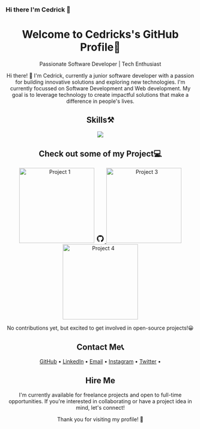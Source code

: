 ### Hi there I'm Cedrick 👋

<!--
**CedrickMonare/CedrickMonare** is a ✨ _special_ ✨ repository because its `README.md` (this file) appears on your GitHub profile.

Here are some ideas to get you started:

- 🔭 I’m currently working on ...
- 🌱 I’m currently learning ...
- 👯 I’m looking to collaborate on ...
- 🤔 I’m looking for help with ...
- 💬 Ask me about ...
- 📫 How to reach me: ...
- 😄 Pronouns: ...
- ⚡ Fun fact: ...
-->

<!-- Header -->
<h1 align="center"> Welcome to Cedricks's GitHub Profile👋</h1>

<!-- Introduction -->
<p align="center">Passionate Software Developer | Tech Enthusiast </p>

<!-- Bio -->
<p align="center">Hi there! 👋 I'm Cedrick, currently a junior software developer with a passion for building innovative solutions and exploring new technologies. I'm currently focussed on Software Development and Web development. My goal is to leverage technology to create impactful solutions that make a difference in people's lives.</p>

<!-- Skills -->
<h2 align="center">Skills⚒️</h2>

<p align="center">
 <img src="https://skillicons.dev/icons?i=html,css,js,tailwind,vscode)"
</p>

<!-- Projects -->
<h2 align="center">Check out some of my Project💻</h2>
<p align="center">
  <a href="https://codepen.io/Cedrick-Monare/pen/rNbMbqX"><img src="" width="200" alt="Project 1"></a>
  <a href="https://github.com/CedrickMonare/MATMON606_FTO2403_GroupC_MatlhogonoloMonare_SDF08">
   <svg xmlns="http://www.w3.org/2000/svg" width="24" height="24" viewBox="0 0 24 24" fill="currentColor" class="text-red-900 transition duration-300 ease-in-out transform hover:text-gray-900 hover:scale-110">
                      <path d="M12 3C7.0275 3 3 7.13211 3 12.2284C3 16.3065 5.5785 19.7648 9.15375 20.9841C9.60375 21.0709 9.76875 20.7853 9.76875 20.5403C9.76875 20.3212 9.76125 19.7405 9.7575 18.9712C7.254 19.5277 6.726 17.7332 6.726 17.7332C6.3165 16.6681 5.72475 16.3832 5.72475 16.3832C4.9095 15.8111 5.78775 15.8229 5.78775 15.8229C6.6915 15.887 7.16625 16.7737 7.16625 16.7737C7.96875 18.1847 9.273 17.777 9.7875 17.5414C9.8685 16.9443 10.1003 16.5381 10.3575 16.3073C8.35875 16.0764 6.258 15.2829 6.258 11.7471C6.258 10.7399 6.60675 9.91659 7.18425 9.27095C7.083 9.03774 6.77925 8.0994 7.263 6.82846C7.263 6.82846 8.01675 6.58116 9.738 7.77462C10.458 7.56958 11.223 7.46785 11.988 7.46315C12.753 7.46785 13.518 7.56958 14.238 7.77462C15.948 6.58116 16.7017 6.82846 16.7017 6.82846C17.1855 8.0994 16.8818 9.03774 16.7917 9.27095C17.3655 9.91659 17.7142 10.7399 17.7142 11.7471C17.7142 15.2923 15.6105 16.0725 13.608 16.2995C13.923 16.5765 14.2155 17.1423 14.2155 18.0071C14.2155 19.242 14.2043 20.2344 14.2043 20.5341C14.2043 20.7759 14.3617 21.0647 14.823 20.9723C18.4237 19.7609 21 16.3002 21 12.2284C21 7.13211 16.9703 3 12 3Z" fill="currentColor"/>
                  </svg> 
  </a>
  <a href="https://github.com/CedrickMonare/MATMON606_FTO2403_GroupC_MatlhogonoloMonare_SDF05"><img src="project-2-thumbnail.jpg" width="200" alt="Project 3"></a>
  <a href="https://github.com/CedrickMonare/MATMON606_FTO2403_GroupC_MatlhogonoloMonare_SDF11"><img src="project-2-thumbnail.jpg" width="200" alt="Project 4"></a>
</p>

<!-- Contributions -->
<p align="center">
  No contributions yet, but excited to get involved in open-source projects!😀
</p>

<!-- Contact Me -->
<h2 align="center">Contact Me📞</h2>

<p align="center">
  <a href="https://github.com/CedrickMonare">GitHub</a> •
  <a href="https://www.linkedin.com/in/matlhogonolo-monare/">LinkedIn</a> •
  <a href="mailto:Matlhogonolomonare2@gmail.com">Email</a> •
  <a href="https://www.instagram.com/cedd_09">Instagram</a> •
 <a href="https://twitter.com/cedd_09">Twitter</a> •
</p>

<!-- Hire Me -->
<h2 align="center">Hire Me</h2>

<p align="center">
  I'm currently available for freelance projects and open to full-time opportunities. If you're interested in collaborating or have a project idea in mind, let's connect!
</p>

<!-- Footer -->
<p align="center">Thank you for visiting my profile! 🚀</p>

